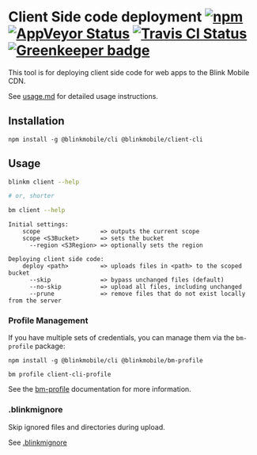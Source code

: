 # Client Side code deployment [![npm](https://img.shields.io/npm/v/@blinkmobile/client-cli.svg?maxAge=2592000)](https://www.npmjs.com/package/@blinkmobile/client-cli) [![AppVeyor Status](https://ci.appveyor.com/api/projects/status/github/blinkmobile/client-cli?branch=master&svg=true)](https://ci.appveyor.com/project/blinkmobile/client-cli) [![Travis CI Status](https://travis-ci.org/blinkmobile/client-cli.svg?branch=master)](https://travis-ci.org/blinkmobile/client-cli) [![Greenkeeper badge](https://badges.greenkeeper.io/blinkmobile/client-cli.svg)](https://greenkeeper.io/)

This tool is for deploying client side code for web apps to the Blink Mobile CDN.

See [usage.md](https://github.com/blinkmobile/client-cli/blob/develop/docs/usage.md) for detailed usage instructions.

## Installation

```
npm install -g @blinkmobile/cli @blinkmobile/client-cli
```

## Usage

```sh
blinkm client --help

# or, shorter

bm client --help
```

```
Initial settings:
    scope                 => outputs the current scope
    scope <S3Bucket>      => sets the bucket
      --region <S3Region> => optionally sets the region

Deploying client side code:
    deploy <path>         => uploads files in <path> to the scoped bucket
      --skip              => bypass unchanged files (default)
      --no-skip           => upload all files, including unchanged
      --prune             => remove files that do not exist locally from the server
```

### Profile Management

If you have multiple sets of credentials, you can manage them via the `bm-profile` package:

```
npm install -g @blinkmobile/cli @blinkmobile/bm-profile

bm profile client-cli-profile
```
See the [bm-profile](https://www.npmjs.com/package/@blinkmobile/bm-profile) documentation for more information.


### .blinkmignore

Skip ignored files and directories during upload.

See [.blinkmignore](https://github.com/blinkmobile/aws-s3.js#blinkmignore)

